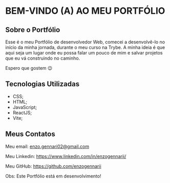 # BEM-VINDO (A) AO MEU PORTFÓLIO

## Sobre o Portfólio

Esse é o meu Portfólio de desenvolvedor Web, comecei a desenvolvê-lo no início da minha jornada, durante o meu curso na Trybe. A minha ideia é que aqui seja um lugar onde eu possa falar um pouco de mim e salvar projetos que eu vá construindo no caminho.

Espero que gostem 😉

## Tecnologias Utilizadas

- CSS;
- HTML;
- JavaScript;
- ReactJS;
- Vite;

## Meus Contatos

Meu email:
enzo.gennari02@gmail.com

Meu Linkedin:
https://www.linkedin.com/in/enzogennarii/

Meu GitHub:
https://github.com/enzogennarii

Obs: Este Portfólio está em desenvolvimento!
